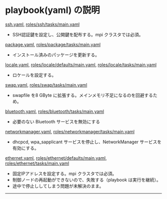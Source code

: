 # playbook(yaml) の説明

[ssh.yaml](ssh.yaml), [roles/ssh/tasks/main.yaml](roles/ssh/tasks/main.yaml)
- SSH認証鍵を設定し、公開鍵を配布する。mpi クラスタでは必須。

[package.yaml](package.yaml), [roles/package/tasks/main.yaml](roles/package/tasks/main.yaml)
- インストール済みのパッケージを更新する。

[locale.yaml](locale.yaml), [roles/locale/defaults/main.yaml](roles/locale/defaults/main.yaml), [roles/locale/tasks/main.yaml](roles/locale/tasks/main.yaml)
- ロケールを設定する。

[swap.yaml](swap.yaml), [roles/swap/tasks/main.yaml](roles/swap/tasks/main.yaml)
- swapfile を8 GByte に拡張する。メインメモリ不足になるのを回避するため。

[bluetooth.yaml](bluetooth.yaml), [roles/bluetooth/tasks/main.yaml](roles/bluetooth/tasks/main.yaml)
- 必要のない Bluetooth サービスを無効にする

[networkmanager.yaml](networkmanager.yaml), [roles/networkmanager/tasks/main.yaml](roles/networkmanager/tasks/main.yaml)
- dhcpcd, wpa_sapplicant サービスを停止し、NetworkManager サービスを有効にする。

[ethernet.yaml](ethernet.yaml), [roles/ethernet/defaults/main.yaml](roles/ethernet/defaults/main.yaml), [roles/ethernet/tasks/main.yaml](roles/ethernet/tasks/main.yaml)
- 固定IPアドレスを設定する。mpi クラスタでは必須。
- 制御ノードの再起動ができないので、失敗する（playbook は実行を継続）。
- 途中で停止ししてしまう問題が未解決のまま。
---
